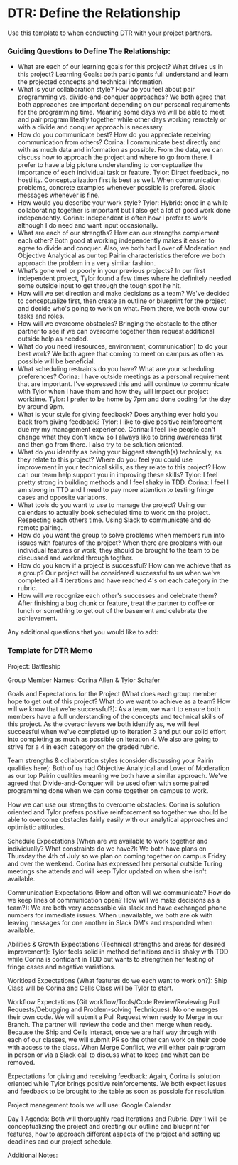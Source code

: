 # DTR: Define the Relationship

Use this template to when conducting DTR with your project partners.

### Guiding Questions to Define The Relationship:

* What are each of our learning goals for this project? What drives us in this project?
Learning Goals: both participants full understand and learn the projected concepts and technical information.
* What is your collaboration style? How do you feel about pair programming vs. divide-and-conquer approaches?
We both agree that both approaches are important depending on our personal requirements for the programming time. Meaning some days we will be able to meet and pair program liteally together while other days working remotely or with a divide and conquer approach is necessary.
* How do you communicate best? How do you appreciate receiving communication from others?
Corina: I communicate best directly and with as much data and information as possible. From the data, we can discuss how to approach the project and where to go from there. I prefer to have a big picture understanding to conceptualize the importance of each individual task or feature.
Tylor: Direct feedback, no hostility. Conceptualization first is best as well. When communication problems, concrete examples whenever possible is prefered. Slack messages whenever is fine.
* How would you describe your work style?
Tylor: Hybrid: once in a while collaborating together is important but I also get a lot of good work done independently.
Corina: Independent is often how I prefer to work although I do need and want input occasionally.
* What are each of our strengths? How can our strengths complement each other?
Both good at working independently makes it easier to agree to divide and conquer. Also, we both had Lover of Moderation and Objective Analytical as our top Pairin characteristics therefore we both approach the problem in a very similar fashion.
* What’s gone well or poorly in your previous projects?
In our first independent project, Tylor found a few times where he definitely needed some outside input to get through the tough spot he hit.
* How will we set direction and make decisions as a team?
We've decided to conceptualize first, then create an outline or blueprint for the project and decide who's going to work on what. From there, we both know our tasks and roles.
* How will we overcome obstacles?
Bringing the obstacle to the other partner to see if we can overcome together then request additional outside help as needed.
* What do you need (resources, environment, communication) to do your best work?
We both agree that coming to meet on campus as often as possible will be beneficial.
* What scheduling restraints do you have? What are your scheduling preferences?
Corina: I have outside meetings as a personal requirement that are important. I've expressed this and will continue to communicate with Tylor when I have them and how they will impact our project worktime.
Tylor: I prefer to be home by 7pm and done coding for the day by around 9pm.
* What is your style for giving feedback? Does anything ever hold you back from giving feedback?
Tylor: I like to give positive reinforcement due my my management experience.
Corina: I feel like people can't change what they don't know so I always like to bring awareness first and then go from there. I also try to be solution oriented.
* What do you identify as being your biggest strength(s) technically, as they relate to this project? Where do you feel you could use improvement in your technical skills, as they relate to this project? How can our team help support you in improving these skills?
Tylor: I feel pretty strong in building methods and I feel shaky in TDD.
Corina: I feel I am strong in TTD and I need to pay more attention to testing fringe cases and opposite variations.
* What tools do you want to use to manage the project?
Using our calendars to actually book scheduled time to work on the project. Respecting each others time. Using Slack to communicate and do remote pairing.
* How do you want the group to solve problems when members run into issues with features of the project?
When there are problems with our individual features or work, they should be brought to the team to be discussed and worked through togther.
* How do you know if a project is successful? How can we achieve that as a group?
Our project will be considered successful to us when we've completed all 4 iterations and have reached 4's on each category in the rubric.
* How will we recognize each other's successes and celebrate them?
After finishing a bug chunk or feature, treat the partner to coffee or lunch or something to get out of the basement and celebrate the achievement.

Any additional questions that you would like to add:






### Template for DTR Memo

Project: Battleship

Group Member Names: Corina Allen & Tylor Schafer

Goals and Expectations for the Project (What does each group member hope to get out of this project? What do we want to achieve as a team? How will we know that we're successful?): As a team, we want to ensure both members have a full understanding of the concepts and technical skills of this project. As the overachievers we both identify as, we will feel successful when we've completed up to Iteration 3 and put our solid effort into completing as much as possible on Iteration 4. We also are going to strive for a 4 in each category on the graded rubric.

Team strengths & collaboration styles (consider discussing your Pairin qualities here): Both of us had Objective Analytical and Lover of Moderation as our top Pairin qualities meaning we both have a similar approach. We've agreed that Divide-and-Conquer will be used often with some paired programming done when we can come together on campus to work.

How we can use our strengths to overcome obstacles: Corina is solution oriented and Tylor prefers positive reinforcement so together we should be able to overcome obstacles fairly easily with our analytical approaches and optimistic attitudes.

Schedule Expectations (When are we available to work together and individually? What constraints do we have?): We both have plans on Thursday the 4th of July so we plan on coming together on campus Friday and over the weekend. Corina has expressed her personal outside Turing meetings she attends and will keep Tylor updated on when she isn't available.

Communication Expectations (How and often will we communicate? How do we keep lines of communication open? How will we make decisions as a team?): We are both very accessable via slack and have exchanged phone numbers for immediate issues. When unavailable, we both are ok with leaving messages for one another in Slack DM's and responded when available.

Abilities & Growth Expectations (Technical strengths and areas for desired improvement): Tylor feels solid in method definitions and is shaky with TDD while Corina is confidant in TDD but wants to strengthen her testing of fringe cases and negative variations.

Workload Expectations (What features do we each want to work on?): Ship Class will be Corina and Cells Class will be Tylor to start.

Workflow Expectations (Git workflow/Tools/Code Review/Reviewing Pull Requests/Debugging and Problem-solving Techniques): No one merges their own code. We will submit a Pull Request when ready to Merge in our Branch. The partner will review the code and then merge when ready. Because the Ship and Cells interact, once we are half way through with each of our classes, we will submit PR so the other can work on their code with access to the class. When Merge Conflict, we will either pair program in person or via a Slack call to discuss what to keep and what can be removed.  

Expectations for giving and receiving feedback: Again, Corina is solution oriented while Tylor brings positive reinforcements. We both expect issues and feedback to be brought to the table as soon as possible for resolution.

Project management tools we will use: Google Calendar

Day 1 Agenda: Both will thoroughly read Iterations and Rubric. Day 1 will be conceptualizing the project and creating our outline and blueprint for features, how to approach different aspects of the project and setting up deadlines and our project schedule.

Additional Notes:

